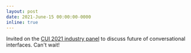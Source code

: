 ```yaml
---
layout: post
date: 2021-June-15 00:00:00-0000
inline: true
---
```


Invited on the [CUI 2021 industry panel](https://www.conversationaluserinterfaces.org/2021/programme/industry-panel/) to discuss future of conversational interfaces. Can't wait!
